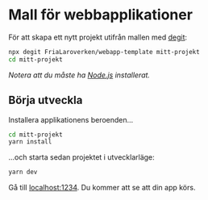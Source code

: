 # Mall för webbapplikationer

För att skapa ett nytt projekt utifrån mallen med [degit](https://github.com/Rich-Harris/degit):

```bash
npx degit FriaLaroverken/webapp-template mitt-projekt
cd mitt-projekt
```

*Notera att du måste ha [Node.js](https://nodejs.org) installerat.*

## Börja utveckla

Installera applikationens beroenden...

```bash
cd mitt-projekt
yarn install
```

...och starta sedan projektet i utvecklarläge:

```bash
yarn dev
```

Gå till [localhost:1234](http://localhost:1234). Du kommer att se att din app körs.
